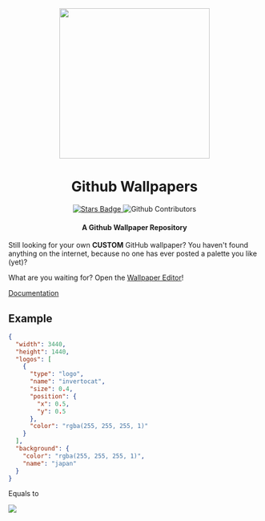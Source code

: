 <div align="center">
    <img src ="https://user-images.githubusercontent.com/55745404/125053887-e28c4000-e0a5-11eb-8085-9be40820bef4.png" width="300">
    <h1 align="center">Github Wallpapers</h1>
    <a href="https://github.com/Lucaffo/github-wallpapers/stargazers">
         <img src="https://img.shields.io/github/stars/Lucaffo/github-wallpapers" alt="Stars Badge"></img>
    </a>
    <img alt="Github Contributors" src="https://img.shields.io/github/contributors/Lucaffo/github-wallpapers"></img>

</div>
<div align="center">
    <h4> A Github Wallpaper Repository</h4>
</div>

Still looking for your own **CUSTOM** GitHub wallpaper? You haven't found anything on the internet, because no one has ever posted a palette you like (yet)?

What are you waiting for? Open the [Wallpaper Editor](https://lucaffo.github.io/github-wallpapers/)!

[Documentation](docs\Documentation.md)

## Example
```json
{
  "width": 3440,
  "height": 1440,
  "logos": [
    {
      "type": "logo",
      "name": "invertocat",
      "size": 0.4,
      "position": {
        "x": 0.5,
        "y": 0.5
      },
      "color": "rgba(255, 255, 255, 1)"
    }
  ],
  "background": {
    "color": "rgba(255, 255, 255, 1)",
    "name": "japan"
  }
}
```

Equals to

<img src="https://raw.githubusercontent.com/Lucaffo/github-wallpapers/main/static/examples/japan_example.png"/>
